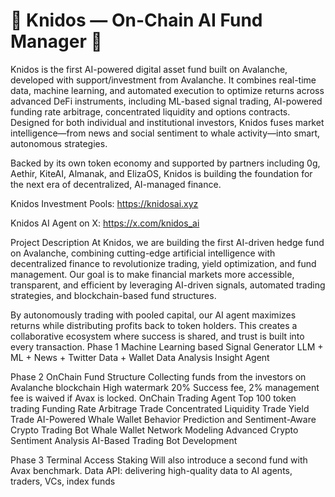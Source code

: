 # 🦁 Knidos — On-Chain AI Fund Manager 🚀

Knidos is the first AI-powered digital asset fund built on Avalanche, developed with support/investment from Avalanche. It combines real-time data, machine learning, and automated execution to optimize returns across advanced DeFi instruments, including ML-based signal trading, AI-powered funding rate arbitrage, concentrated liquidity and options contracts. Designed for both individual and institutional investors, Knidos fuses market intelligence—from news and social sentiment to whale activity—into smart, autonomous strategies. 

Backed by its own token economy and supported by partners including 0g, Aethir, KiteAI, Almanak, and ElizaOS, Knidos is building the foundation for the next era of decentralized, AI-managed finance.

Knidos Investment Pools: https://knidosai.xyz

Knidos AI Agent on X: https://x.com/knidos_ai

Project Description
At Knidos, we are building the first AI-driven hedge fund on Avalanche, combining cutting-edge artificial intelligence with decentralized finance to revolutionize trading, yield optimization, and fund management. Our goal is to make financial markets more accessible, transparent, and efficient by leveraging AI-driven signals, automated trading strategies, and blockchain-based fund structures.

By autonomously trading with pooled capital, our AI agent maximizes returns while distributing profits back to token holders. This creates a collaborative ecosystem where success is shared, and trust is built into every transaction.
Phase 1 
Machine Learning based Signal Generator
LLM + ML + News + Twitter Data + Wallet Data Analysis Insight Agent

Phase 2
OnChain Fund Structure
Collecting funds from the investors on Avalanche blockchain
High watermark
20% Success fee, 2% management fee is waived if Avax is locked.
OnChain Trading Agent
Top 100 token trading
Funding Rate Arbitrage Trade
Concentrated Liquidity Trade
Yield Trade
AI-Powered Whale Wallet Behavior Prediction and Sentiment-Aware Crypto Trading Bot
Whale Wallet Network Modeling
Advanced Crypto Sentiment Analysis
AI-Based Trading Bot Development

Phase 3
Terminal Access
Staking
Will also introduce a second fund with Avax benchmark.
Data API: delivering high-quality data to AI agents, traders, VCs, index funds
